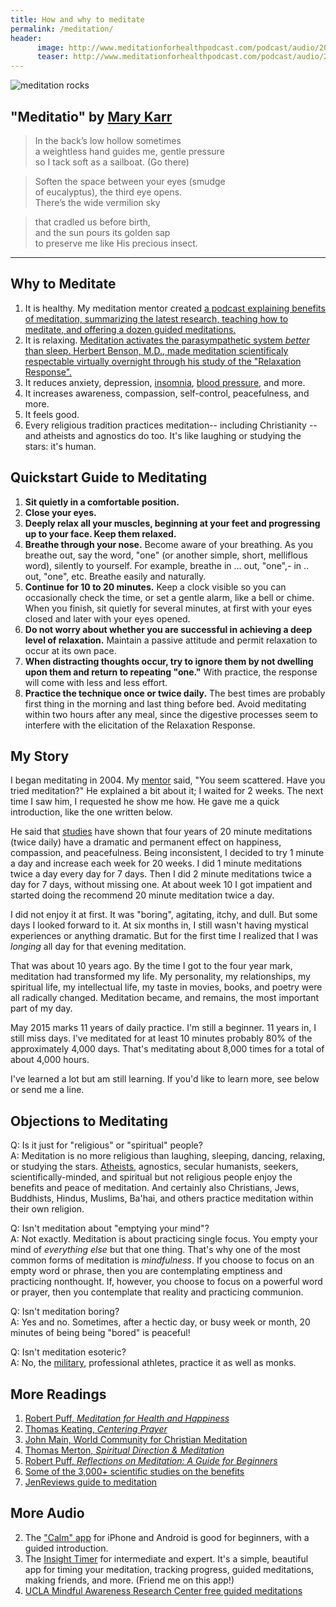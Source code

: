 ```yaml
---
title: How and why to meditate
permalink: /meditation/
header:
      image: http://www.meditationforhealthpodcast.com/podcast/audio/2013/01/header_meditate.jpg
      teaser: http://www.meditationforhealthpodcast.com/podcast/audio/2013/01/header_meditate.jpg
--- 
```



![meditation rocks](https://studentleadership.northseattle.edu/sites/studentleadership.northseattle.edu/files/o-MEDITATION-facebook.jpg)


## "Meditatio" by [Mary Karr](http://www.marykarr.com/books.php)

>In the back’s low hollow sometimes  
a weightless hand guides me, gentle pressure   
so I tack soft as a sailboat. (Go there)   

>Soften the space between your eyes (smudge  
of eucalyptus), the third eye opens.   
There’s the wide vermilion sky

>that cradled us before birth,     
and the sun pours its golden sap    
to preserve me like His precious insect.   



--- 

## Why to Meditate ##

1. It is healthy. My meditation mentor created [a podcast explaining benefits of meditation, summarizing the latest research, teaching how to meditate, and offering a dozen guided meditations.](http://www.meditationforhealthpodcast.com/)
2. It is relaxing. [Meditation activates the parasympathetic system *better* than sleep. Herbert Benson, M.D., made meditation scientificaly respectable virtually overnight through his study of the "Relaxation Response".](https://www.bensonhenryinstitute.org/about/dr-herbert-benson)
3. It reduces anxiety, depression, [insomnia](http://www.health.harvard.edu/blog/mindfulness-meditation-helps-fight-insomnia-improves-sleep-201502187726), [blood pressure](http://www.heart.org/HEARTORG/Conditions/More/MyHeartandStrokeNews/Meditation-and-Heart-Disease-Stroke_UCM_452930_Article.jsp#), and more.
4. It increases awareness, compassion, self-control, peacefulness, and more. 
5. It feels good. 
6. Every religious tradition practices meditation-- including Christianity -- and atheists and agnostics do too. It's like laughing or studying the stars: it's human.


## Quickstart Guide to Meditating ##

1.   **Sit quietly in a comfortable position.**
2.  **Close your eyes.**
3. **Deeply relax all your muscles, beginning at your feet and progressing up to your face.  Keep them relaxed.**
4.  **Breathe through your nose.**
Become aware of your breathing. As you breathe out, say the word, "one" (or another simple, short, melliflous word), silently to yourself. For example, breathe in ... out, "one",- in .. out, "one", etc. Breathe easily and naturally.
5.  **Continue for 10 to 20 minutes.** 
Keep a clock visible so you can occasionally check the time, or set a gentle alarm, like a bell or chime. When you finish, sit quietly for several minutes, at first with your eyes closed and later with your eyes opened.
6.  **Do not worry about whether you are successful in achieving a deep level of relaxation.** Maintain a passive attitude and permit relaxation to occur at its own pace. 
7. **When distracting thoughts occur, try to ignore them by not dwelling upon them and return to repeating "one."** With practice, the response will come with less and less effort. 
8. **Practice the technique once or twice daily.** The best times are probably first thing in the morning and last thing before bed. Avoid meditating within two hours after any meal, since the digestive processes seem to interfere with the elicitation of the Relaxation Response. 

## My Story  ##

I began meditating in 2004. My [mentor](http://www.doctorpuff.com/) said, "You seem scattered. Have you tried meditation?" He explained a bit about it; I waited for 2 weeks. The next time I saw him, I requested he show me how. He gave me a quick introduction, like the one written below. 

He said that [studies](http://liveanddare.com/benefits-of-meditation/) have shown that four years of 20 minute meditations (twice daily) have a dramatic and permanent effect on happiness, compassion, and peacefulness. Being inconsistent, I decided to try 1 minute a day and increase each week for 20 weeks. I did 1 minute meditations twice a day every day for 7 days. Then I did 2 minute meditations twice a day for 7 days, without missing one. At about week 10 I got impatient and started doing the recommend 20 minute meditation twice a day. 

I did not enjoy it at first. It was "boring", agitating, itchy, and dull. But some days I looked forward to it. At six months in, I still wasn't having mystical experiences or anything dramatic. But for the first time I realized that I was *longing* all day for that evening meditation. 

That was about 10 years ago. By the time I got to the four year mark, meditation had transformed my life. My personality, my relationships, my spiritual life, my intellectual life, my taste in movies, books, and poetry were all radically changed. Meditation became, and remains, the most important part of my day. 

May 2015 marks 11 years of daily practice. I'm still a beginner. 11 years in, I still miss days. I've meditated for at least 10 minutes probably 80% of the approximately 4,000 days. That's meditating about 8,000 times for a total of about 4,000 hours. 

I've learned a lot but am still learning. If you'd like to learn more, see below or send me a line. 
 

## Objections to Meditating ##

Q: Is it just for "religious" or "spiritual" people?   
A: Meditation is no more religious than laughing, sleeping, dancing, relaxing, or studying the stars. [Atheists](http://www.samharris.org/blog/item/how-to-meditate), agnostics, secular humanists, seekers, scientifically-minded, and spiritual but not religious people enjoy the benefits and peace of meditation. And certainly also Christians, Jews, Buddhists, Hindus, Muslims, Ba'hai, and others practice meditation within their own religion. 

Q: Isn't meditation about "emptying your mind"?   
A: Not exactly. Meditation is about practicing single focus. You empty your mind of *everything else* but that one thing. That's why one of the most common forms of meditation is *mindfulness*. If you choose to focus on an empty word or phrase, then you are contemplating emptiness and practicing nonthought. If, however, you choose to focus on a powerful word or prayer, then you contemplate that reality and practicing communion.

Q: Isn't meditation boring?  
A: Yes and no. Sometimes, after a hectic day, or busy week or month, 20 minutes of being being "bored" is peaceful!

Q: Isn't meditation esoteric?   
A: No, the [military](http://psychcentral.com/news/2010/02/18/mindfulness-training-helpful-for-the-military/11562.html), professional athletes, practice it as well as monks. 

## More Readings ##

1. [Robert Puff, *Meditation for Health and Happiness*](http://www.amazon.com/Meditation-Health-Happiness-Robert-Puff-ebook/dp/B005XR4ANS)
1. [Thomas Keating, *Centering Prayer*](http://www.centeringprayer.com/)
2. [John Main, World Community for Christian Meditation](http://wccm-usa.org/)
3. [Thomas Merton, *Spiritual Direction & Meditation*](http://amzn.to/1IBdkV5)
5. [Robert Puff, *Reflections on Meditation: A Guide for Beginners*](http://www.amazon.com/Reflections-Meditation-A-Guide-Beginners-ebook/dp/B005VQUZNU/ref=pd_sim_351_2?ie=UTF8&dpID=41-IouFr2oL&dpSrc=sims&preST=_AC_UL160_SR127%2C160_&refRID=18YA35XJ68S5PAHZ53XS)
6. [Some of the 3,000+ scientific studies on the benefits](http://liveanddare.com/benefits-of-meditation/)
7. [JenReviews guide to meditation](https://www.jenreviews.com/how-to-meditate/)

## More Audio  ##

2. The ["Calm" app](http://www.calm.com/) for iPhone and Android is good for beginners, with a guided introduction.
1. The [Insight Timer](https://insighttimer.com/) for intermediate and expert. It's a simple, beautiful app for timing your meditation, tracking progress, guided meditations, making friends, and more. (Friend me on this app!)
3. [UCLA Mindful Awareness Research Center free guided meditations](http://marc.ucla.edu/body.cfm?id=22&oTopID=22)

